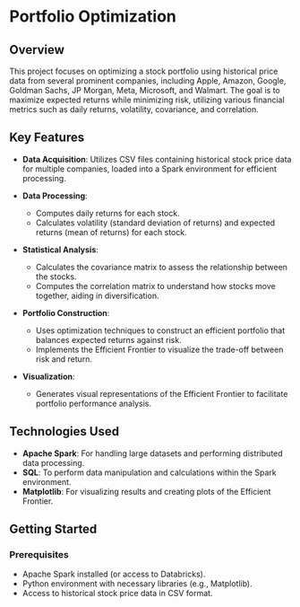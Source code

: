 # Portfolio Optimization 

## Overview

This project focuses on optimizing a stock portfolio using historical price data from several prominent companies, including Apple, Amazon, Google, Goldman Sachs, JP Morgan, Meta, Microsoft, and Walmart. The goal is to maximize expected returns while minimizing risk, utilizing various financial metrics such as daily returns, volatility, covariance, and correlation.

## Key Features

- **Data Acquisition**: Utilizes CSV files containing historical stock price data for multiple companies, loaded into a Spark environment for efficient processing.
  
- **Data Processing**: 
  - Computes daily returns for each stock.
  - Calculates volatility (standard deviation of returns) and expected returns (mean of returns) for each stock.
  
- **Statistical Analysis**:
  - Calculates the covariance matrix to assess the relationship between the stocks.
  - Computes the correlation matrix to understand how stocks move together, aiding in diversification.

- **Portfolio Construction**: 
  - Uses optimization techniques to construct an efficient portfolio that balances expected returns against risk.
  - Implements the Efficient Frontier to visualize the trade-off between risk and return.

- **Visualization**: 
  - Generates visual representations of the Efficient Frontier to facilitate portfolio performance analysis.

## Technologies Used

- **Apache Spark**: For handling large datasets and performing distributed data processing.
- **SQL**: To perform data manipulation and calculations within the Spark environment.
- **Matplotlib**: For visualizing results and creating plots of the Efficient Frontier.

## Getting Started

### Prerequisites

- Apache Spark installed (or access to Databricks).
- Python environment with necessary libraries (e.g., Matplotlib).
- Access to historical stock price data in CSV format.

